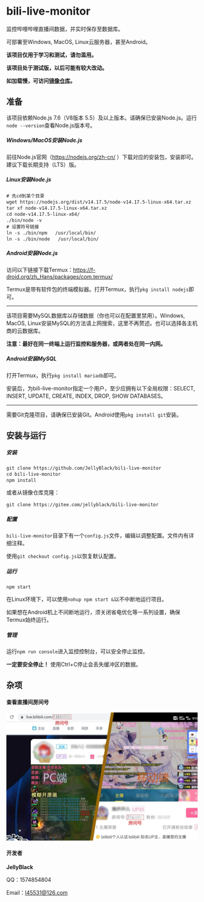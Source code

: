 # bili-live-monitor

监控哔哩哔哩直播间数据，并实时保存至数据库。

可部署至Windows, MacOS, Linux云服务器，甚至Android。

**该项目仅用于学习和测试，请勿滥用。**

**该项目处于测试版，以后可能有较大改动。**

**如加载慢，可访问[镜像仓库](https://gitee.com/jellyblack/bili-live-monitor)。**

## 准备

该项目依赖Node.js 7.6（V8版本 5.5）及以上版本。请确保已安装Node.js。运行`node --version`查看Node.js版本号。

##### Windows/MacOS安装Node.js
前往Node.js官网（https://nodejs.org/zh-cn/ ）下载对应的安装包，安装即可。建议下载长期支持（LTS）版。

##### Linux安装Node.js

```shell
# 先cd到某个目录
wget https://nodejs.org/dist/v14.17.5/node-v14.17.5-linux-x64.tar.xz
tar xf node-v14.17.5-linux-x64.tar.xz
cd node-v14.17.5-linux-x64/
./bin/node -v
# 设置符号链接
ln -s ./bin/npm   /usr/local/bin/ 
ln -s ./bin/node   /usr/local/bin/
```

##### Android安装Node.js

访问以下链接下载Termux：https://f-droid.org/zh_Hans/packages/com.termux/

Termux是带有软件包的终端模拟器。打开Termux，执行`pkg install nodejs`即可。

------

该项目需要MySQL数据库以存储数据（你也可以在配置里禁用）。Windows, MacOS, Linux安装MySQL的方法请上网搜索，这里不再赘述。也可以选择各主机商的云数据库。

**注意：最好在同一终端上运行监控和服务器，或两者处在同一内网。**

##### Android安装MySQL

打开Termux，执行`pkg install mariadb`即可。

安装后，为bili-live-monitor指定一个用户，至少应拥有以下全局权限：SELECT, INSERT, UPDATE, CREATE, INDEX, DROP, SHOW DATABASES。

------

需要Git克隆项目，请确保已安装Git。Android使用`pkg install git`安装。

## 安装与运行

##### 安装

```shell
git clone https://github.com/JellyBlack/bili-live-monitor
cd bili-live-monitor
npm install
```

或者从镜像仓库克隆：

```shell
git clone https://gitee.com/jellyblack/bili-live-monitor
```

##### 配置

`bili-live-monitor`目录下有一个`config.js`文件，编辑以调整配置。文件内有详细注释。

使用`git checkout config.js`以恢复默认配置。

##### 运行

```shell
npm start
```

在Linux环境下，可以使用`nohup npm start &`以不中断地运行项目。

如果想在Android机上不间断地运行，须关闭省电优化等一系列设置，确保Termux始终运行。

##### 管理

运行`npm run console`进入监控控制台，可以安全停止监控。

**一定要安全停止！** 使用Ctrl+C停止会丢失缓冲区的数据。

## 杂项

#### 查看直播间房间号

![房间号示例](assets/README/房间号示例.jpg)

#### 开发者

**JellyBlack**

QQ：1574854804

Email：l45531@126.com

